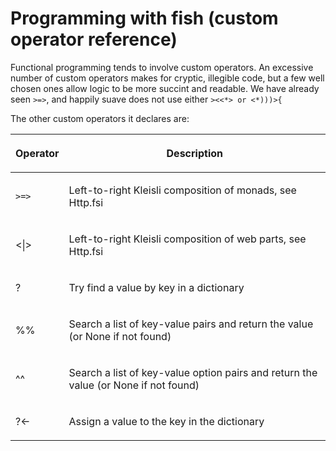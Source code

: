 <h1>Programming with fish (custom operator reference)</h1>
<p>Functional programming tends to involve custom operators. An excessive number of custom operators makes for cryptic, illegible code, but a few well chosen ones allow logic to be more succint and readable. We have already seen <code>&gt;=&gt;</code>, and happily suave does not use either <code>&gt;&lt;&lt;*&gt; or &lt;*)))&gt;{</code></p>
<p>The other custom operators it declares are:</p>
<table>
<thead>
<tr class="header">
<th><p>Operator</p></th>
<th><p>Description</p></th>
</tr>
</thead>
<tbody>
<tr class="odd">
<td><p><code>&gt;=&gt;</code></p></td>
<td><p>Left-to-right Kleisli composition of monads, see Http.fsi</p></td>
</tr>
<tr class="even">
<td><&#124;></td>
<td><p>Left-to-right Kleisli composition of web parts, see Http.fsi</p></td>
</tr>
<tr class="odd">
<td><p>?</p></td>
<td><p>Try find a value by key in a dictionary</p></td>
</tr>
<tr class="even">
<td><p>%%</p></td>
<td><p>Search a list of key-value pairs and return the value (or None if not found)</p></td>
</tr>
<tr class="odd">
<td><p>^^</p></td>
<td><p>Search a list of key-value option pairs and return the value (or None if not found)</p></td>
</tr>
<tr class="even">
<td><p>?&lt;-</p></td>
<td><p>Assign a value to the key in the dictionary</p></td>
</tr>
</tbody>
</table>



